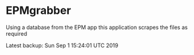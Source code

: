 # EPMgrabber
Using a database from the EPM app this application scrapes the files as required


Latest backup: Sun Sep 1 15:24:01 UTC 2019
